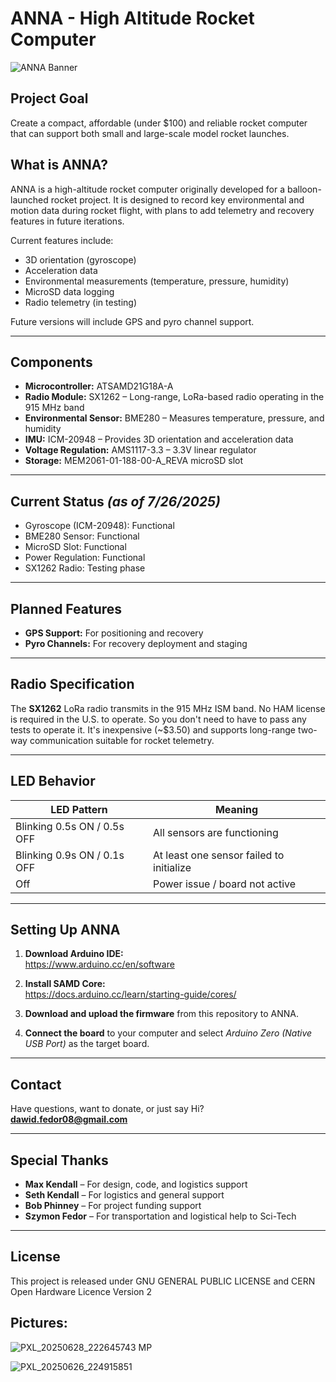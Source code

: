 # ANNA - High Altitude Rocket Computer

![ANNA Banner](https://github.com/user-attachments/assets/5f8c6b52-9430-48d5-be35-250324938b7b)

## Project Goal
Create a compact, affordable (under $100) and reliable rocket computer that can support both small and large-scale model rocket launches.

## What is ANNA?
ANNA is a high-altitude rocket computer originally developed for a balloon-launched rocket project. It is designed to record key environmental and motion data during rocket flight, with plans to add telemetry and recovery features in future iterations.

Current features include:
- 3D orientation (gyroscope)
- Acceleration data
- Environmental measurements (temperature, pressure, humidity)
- MicroSD data logging
- Radio telemetry (in testing)

Future versions will include GPS and pyro channel support.

---

## Components

- **Microcontroller:** ATSAMD21G18A-A  
- **Radio Module:** SX1262 – Long-range, LoRa-based radio operating in the 915 MHz band  
- **Environmental Sensor:** BME280 – Measures temperature, pressure, and humidity  
- **IMU:** ICM-20948 – Provides 3D orientation and acceleration data  
- **Voltage Regulation:** AMS1117-3.3 – 3.3V linear regulator  
- **Storage:** MEM2061-01-188-00-A_REVA microSD slot

---

## Current Status *(as of 7/26/2025)*
-  Gyroscope (ICM-20948): Functional  
-  BME280 Sensor: Functional  
-  MicroSD Slot: Functional  
-  Power Regulation: Functional  
-  SX1262 Radio: Testing phase

---

## Planned Features
- **GPS Support:** For positioning and recovery  
- **Pyro Channels:** For recovery deployment and staging

---

## Radio Specification
The **SX1262** LoRa radio transmits in the 915 MHz ISM band. No HAM license is required in the U.S. to operate. So you don't need to have to pass any tests to operate it. It's inexpensive (~$3.50) and supports long-range two-way communication suitable for rocket telemetry.

---

## LED Behavior

| LED Pattern                       | Meaning                                 |
|----------------------------------|-----------------------------------------|
| Blinking 0.5s ON / 0.5s OFF      | All sensors are functioning             |
| Blinking 0.9s ON / 0.1s OFF      | At least one sensor failed to initialize |
| Off                              | Power issue / board not active          |

---

## Setting Up ANNA

1. **Download Arduino IDE:**  
   https://www.arduino.cc/en/software

2. **Install SAMD Core:**  
   https://docs.arduino.cc/learn/starting-guide/cores/

3. **Download and upload the firmware** from this repository to ANNA.

4. **Connect the board** to your computer and select *Arduino Zero (Native USB Port)* as the target board.

---

## Contact
Have questions, want to donate, or just say Hi?  
 **dawid.fedor08@gmail.com**

---

## Special Thanks

- **Max Kendall** – For design, code, and logistics support  
- **Seth Kendall** – For logistics and general support  
- **Bob Phinney** – For project funding support  
- **Szymon Fedor** – For transportation and logistical help to Sci-Tech

---

## License

This project is released under GNU GENERAL PUBLIC LICENSE and CERN Open Hardware Licence Version 2 

## Pictures:

![PXL_20250628_222645743 MP](https://github.com/user-attachments/assets/f4d5798f-349a-4c04-b334-0f21a0a2898a)

![PXL_20250626_224915851](https://github.com/user-attachments/assets/80ff6a53-6ed6-44d7-bf44-bd0294b0c7e5)


